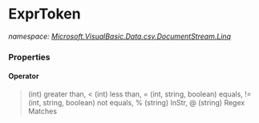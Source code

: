 ﻿# ExprToken
_namespace: [Microsoft.VisualBasic.Data.csv.DocumentStream.Linq](./index.md)_






### Properties

#### Operator
> (int) greater than, 
 < (int) less than, 
 = (int, string, boolean) equals, 
 != (int, string, boolean) not equals, 
 % (string) InStr, 
 @ (string) Regex Matches
